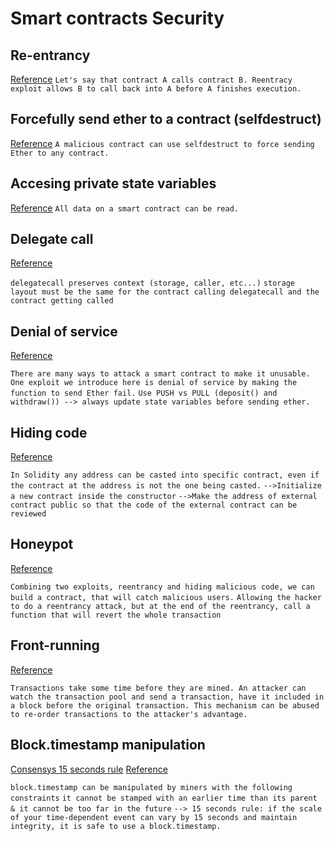 # Smart contracts Security

## Re-entrancy

[Reference](https://solidity-by-example.org/hacks/re-entrancy/)
`Let's say that contract A calls contract B. Reentracy exploit allows B to call back into A before A finishes execution.`

## Forcefully send ether to a contract (selfdestruct)

[Reference](https://solidity-by-example.org/hacks/self-destruct/)
`A malicious contract can use selfdestruct to force sending Ether to any contract.`

## Accesing private state variables

[Reference](https://solidity-by-example.org/hacks/accessing-private-data/)
`All data on a smart contract can be read.`

## Delegate call

[Reference](https://solidity-by-example.org/hacks/delegatecall/)

`delegatecall preserves context (storage, caller, etc...)`
`storage layout must be the same for the contract calling delegatecall and the contract getting called`

## Denial of service

[Reference](https://solidity-by-example.org/hacks/denial-of-service/)

`There are many ways to attack a smart contract to make it unusable.`
`One exploit we introduce here is denial of service by making the function to send Ether fail.`
`Use PUSH vs PULL (deposit() and withdraw()) --> always update state variables before sending ether.`

## Hiding code

[Reference](https://solidity-by-example.org/hacks/hiding-malicious-code-with-external-contract/)

`In Solidity any address can be casted into specific contract, even if the contract at the address is not the one being casted.`
`-->Initialize a new contract inside the constructor`
`-->Make the address of external contract public so that the code of the external contract can be reviewed`

## Honeypot

[Reference](https://solidity-by-example.org/hacks/honeypot/)

`Combining two exploits, reentrancy and hiding malicious code, we can build a contract, that will catch malicious users.`
`Allowing the hacker to do a reentrancy attack, but at the end of the reentrancy, call a function that will revert the whole transaction`

## Front-running

[Reference](https://solidity-by-example.org/hacks/front-running/)

`Transactions take some time before they are mined. An attacker can watch the transaction pool and send a transaction, have it included in a block before the original transaction. This mechanism can be abused to re-order transactions to the attacker's advantage.`

## Block.timestamp manipulation

[Consensys 15 seconds rule](https://consensys.net/blog/developers/solidity-best-practices-for-smart-contract-security/)
[Reference](https://solidity-by-example.org/hacks/block-timestamp-manipulation/)

`block.timestamp can be manipulated by miners with the following constraints`
`it cannot be stamped with an earlier time than its parent & it cannot be too far in the future`
`--> 15 seconds rule: if the scale of your time-dependent event can vary by 15 seconds and maintain integrity, it is safe to use a block.timestamp.`
